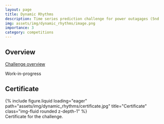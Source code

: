 ```yaml
---
layout: page
title: Dynamic Rhythms
description: Time series prediction challenge for power outagages (5nd place)
img: assets/img/dynamic_rhythms/image.png
importance: 3
category: competitions
---
```


## Overview

[Challenge overview](https://thinkonward.com/app/c/challenges/dynamic-rhythms)

Work-in-progress

## Certificate

<div class="row">
    <div class="col-sm mt-5 mt-md-0">
        {% include figure.liquid loading="eager" path="assets/img/dynamic_rhythms/certificate.jpg" title="Certificate" class="img-fluid rounded z-depth-1" %}
				<div class="caption">
					Certificate for the challenge.
				</div>
    </div>
</div>
